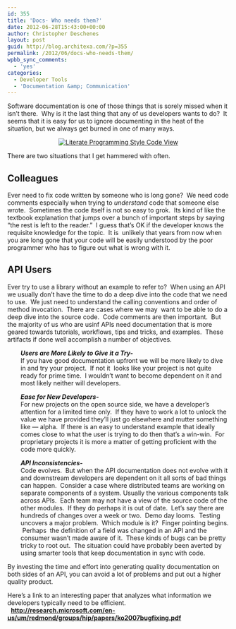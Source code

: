 ```yaml
---
id: 355
title: 'Docs- Who needs them?'
date: 2012-06-28T15:43:00+00:00
author: Christopher Deschenes
layout: post
guid: http://blog.architexa.com/?p=355
permalink: /2012/06/docs-who-needs-them/
wpbb_sync_comments:
  - 'yes'
categories:
  - Developer Tools
  - 'Documentation &amp; Communication'
---
```

<!--S-ButtonZ 1.1.5 Start-->

<div style="float: left; width: 42px; padding-right: 10px; margin: 0 -52px 0 0; position: relative; left: -62px; top: 8px">
</div>

<!--S-ButtonZ 1.1.5 End-->

Software documentation is one of those things that is sorely missed when it isn&#8217;t there.  Why is it the last thing that any of us developers wants to do?  It seems that it is easy for us to ignore documenting in the heat of the situation, but we always get burned in one of many ways.

<p style="text-align: center;">
  <a href="{{site.baseurl}}/assets/uploads/2012/06/docmaps1.gif"><img class="aligncenter size-large wp-image-358" title="Literate Programming Style Code View" src="{{site.baseurl}}/assets/uploads/2012/06/docmaps1-1024x251.gif" alt="Literate Programming Style Code View" srcset="{{site.baseurl}}/assets/uploads/2012/06/docmaps1-1024x251.gif 1024w, {{site.baseurl}}/assets/uploads/2012/06/docmaps1-300x73.gif 300w, {{site.baseurl}}/assets/uploads/2012/06/docmaps1.gif 1093w" sizes="(max-width: 1024px) 100vw, 1024px" /></a>
</p>

<!--more-->

There are two situations that I get hammered with often.

## Colleagues

Ever need to fix code written by someone who is long gone?  We need code comments especially when trying to _understand_ code that someone else wrote.  Sometimes the code itself is not so easy to grok.  Its kind of like the textbook explanation that jumps over a bunch of important steps by saying &#8220;the rest is left to the reader.&#8221;  I guess that&#8217;s OK if the developer knows the requisite knowledge for the topic.  It is  unlikely that years from now when you are long gone that your code will be easily understood by the poor programmer who has to figure out what is wrong with it.

## API Users

Ever try to use a library without an example to refer to?  When using an API we usually don&#8217;t have the time to do a deep dive into the code that we need to use.  We just need to understand the calling conventions and order of method invocation.  There are cases where we may  want to be able to do a deep dive into the source code.  Code comments are then important.  But the majority of us who are usinf APIs need documentation that is more geared towards tutorials, workflows, tips and tricks, and examples.  These artifacts if done well accomplish a number of objectives.

<p style="padding-left: 30px;">
  <strong><em>Users are More Likely to Give it a Try-</em></strong><br /> If you have good documentation upfront we will be more likely to dive in and try your project.  If not it  looks like your project is not quite ready for prime time.  I wouldn&#8217;t want to become dependent on it and most likely neither will developers.
</p>

<p style="padding-left: 30px;">
  <strong><em>Ease for New Developers-</em></strong><br /> For new projects on the open source side, we have a developer&#8217;s attention for a limited time only.  If they have to work a lot to unlock the value we have provided they&#8217;ll just go elsewhere and mutter something like &#8212; alpha.  If there is an easy to understand example that ideally comes close to what the user is trying to do then that&#8217;s a win-win.  For proprietary projects it is more a matter of getting proficient with the code more quickly.
</p>

<p style="padding-left: 30px;">
  <strong><em>API Inconsistencies-</em></strong><br /> Code evolves.  But when the API documentation does not evolve with it and downstream developers are dependent on it all sorts of bad things can happen.  Consider a case where distributed teams are working on separate components of a system. Usually the various components talk across APIs.  Each team may not have a view of the source code of the other modules.  If they do perhaps it is out of date.  Let&#8217;s say there are hundreds of changes over a week or two.  Demo day looms.  Testing uncovers a major problem.  Which module is it?  Finger pointing begins.  Perhaps  the definition of a field was changed in an API and the consumer wasn&#8217;t made aware of it.  These kinds of bugs can be pretty tricky to root out.  The situation could have probably been averted by using smarter tools that keep documentation in sync with code.
</p>

By investing the time and effort into generating quality documentation on both sides of an API, you can avoid a lot of problems and put out a higher quality product.

Here&#8217;s a link to an interesting paper that analyzes what information we developers typically need to be efficient.   <strong id="internal-source-marker_0.04903030535206199"><a href="http://research.microsoft.com/en-us/um/redmond/groups/hip/papers/ko2007bugfixing.pdf">http://research.microsoft.com/en-us/um/redmond/groups/hip/papers/ko2007bugfixing.pdf</a></strong>

<div style="clear:both;">
  &nbsp;
</div>